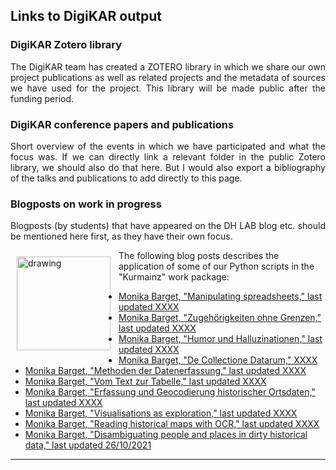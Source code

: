 <h2>Links to DigiKAR output</h2>

<h3>DigiKAR Zotero library</h3>

<p align="justify">The DigiKAR team has created a ZOTERO library in which we share our own project publications as well as related projects and the metadata of sources we have used for the project. This library will be made public after the funding period.</p>

<h3>DigiKAR conference papers and publications</h3>

<p align="justify">Short overview of the events in which we have participated and what the focus was. If we can directly link a relevant folder in the public Zotero library, we should also do that here. But I would also export a bibliography of the talks and publications to add directly to this page.</p>

<h3>Blogposts on work in progress</h3>

<p align="justify">Blogposts (by students) that have appeared on the DH LAB blog etc. should be mentioned here first, as they have their own focus.</p>

<img src="https://upload.wikimedia.org/wikipedia/commons/1/1c/Kurmainzische_Wappentafel_1750.jpg" alt="drawing" width="150" style="padding:10px" align="left"/>
<p>The following blog posts describes the application of some of our Python scripts in the "Kurmainz" work package:</p>

<ul>
    <li><a href="https://insulae.hypotheses.org/1571">Monika Barget, "Manipulating spreadsheets," last updated XXXX</a></li>
    <li><a href="https://insulae.hypotheses.org/1296">Monika Barget, "Zugehörigkeiten ohne Grenzen," last updated XXXX</a></li>
    <li><a href="https://insulae.hypotheses.org/1179">Monika Barget, "Humor und Halluzinationen," last updated XXXX</a></li>
    <li><a href="https://insulae.hypotheses.org/1155">Monika Barget, "De Collectione Datarum," XXXX</a></li>
    <li><a href="https://insulae.hypotheses.org/1146">Monika Barget, "Methoden der Datenerfassung," last updated XXXX</a></li>
    <li><a href="https://insulae.hypotheses.org/905">Monika Barget, "Vom Text zur Tabelle," last updated XXXX</a></li>
    <li><a href="https://insulae.hypotheses.org/830">Monika Barget, "Erfassung und Geocodierung historischer Ortsdaten," last updated XXXX</a></li>
    <li><a href="https://insulae.hypotheses.org/613">Monika Barget, "Visualisations as exploration," last updated XXXX</a></li>
    <li><a href="https://insulae.hypotheses.org/485">Monika Barget, "Reading historical maps with OCR," last updated XXXX</a></li>
    <li><a href="https://insulae.hypotheses.org/333">Monika Barget, "Disambiguating people and places in dirty historical data," last updated 26/10/2021</a></li>
</ul>


<hr>
